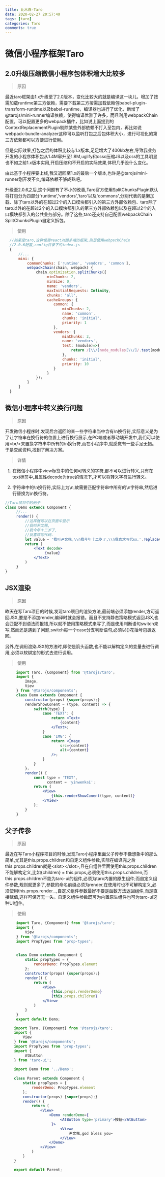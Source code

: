 ```yaml
---
title: 比木白-Taro
date: 2020-02-27 20:57:40
tags: [taro]
categories: Taro
comments: true
---
```


  
# 微信小程序框架Taro

  ## 2.0升级压缩微信小程序包体积增大比较多
  
  > 原因
  
  最近taro框架由1.x升级至了2.0版本，变化比较大的就是编译这一块儿，增加了按需加载runtime第三方依赖，需要下载第三方按需加载依赖包babel-plugin-transform-runtime以及babel-runtime，编译器也进行了优化，新增了@tarojs/mini-runner编译依赖，使得编译优雅了许多，而且利用webpackChain配置，可以配置更多的webpack插件，比如说上面提到的ContextReplacementPlugin剔除某些外部依赖不打入至包内，再比如说webpack-bundle-analyzer这种可以监听打包之后包体积大小，进行可视化的第三方依赖都可以方便进行使用。
  
  但是实际效果,打包之后的体积比较与1.x版本,足足增大了400kb左右,导致我业务开发的小程序体积包从1.4M窜升至1.8M,uglify和csso压缩JS以及css的工具明显也不如之前1.x版本实用,开启压缩和不开启的实际效果,体积几乎没什么变化。
  
  由此基于小程序要上线,我又退回至1.x的最后一个版本,也许是@tarojs/mini-runner刚开发不久,编译依赖不够成熟吧。
  
  升级至2.0.6之后,这个问题有了不小的改善,Taro官方使用SplitChunksPlugin默认将打包分为四部分'runtime','vendors','taro'以及'commons',分别代表的是懒加载、除了taro以外的在超过2个的入口模块都引入的第三方外部依赖包、taro除了taro以外的在超过2个的入口模块都引入的第三方外部依赖包以及在超过2个的入口模块都引入的公共业务部分。除了这些,taro还支持自己配置webpackChain SplitChunksPlugin自定义拆包。
  
  > 使用

  ```js
    //如果是taro,这种使用react对接多端的框架,则是使用webpackChain
    //2.0.6配置,config目录下的index.js
    {
        //...
        mini: {
            commonChunks: ['runtime', 'vendors', 'common'],
            webpackChain(chain, webpack) {
                chain.optimization.splitChunks({
                     minChunks: 2,
                     minSize: 0,
                     name: 'vendors',
                     maxInitialRequests: Infinity,
                     chunks: 'all',
                     cacheGroups: {
                        common: {
                            minChunks: 2,
                            name: 'common',
                            chunks: 'initial',
                            priority: 1
                        },
                        vendors: {
                            minChunks: 2,
                            name: 'vendors',
                            test: (module)=>{
                                return /[\\/]node_modules[\\/]/.test(module.resource);
                            },
                            chunks: 'initial',
                            priority: 10
                        }
                     }
                });
            }
        }
    }
  ```
  
  
  
  ## 微信小程序中转义换行问题
  
  > 原因

  开发微信小程序时,发现后台返回的某一些字符串当中含有\n换行符,实际意义是为了让字符串在换行符的位置上进行换行展示,在PC端或者移动端开发中,我们可以使用\<br/\>来置换字符串中所有的\n换行符,而在小程序中,就感觉有一些手足无措。
  于是查阅资料,找到了解决方案。
  
  > 详情

  1. 在微信小程序中view标签中的任何可转义的字符,都不可以进行转义,只有在text标签中,且属性decode为true的情况下,才可以将转义字符进行转义。
  
  2. 字符串中的\n换行符,实际上为\\n,故需要匹配字符串中所有的\\n字符串,然后进行替换为\n换行符。
  
  
   ```jsx harmony
   //Taro项目中的例子    
   class Demo extends Component {
        //...
        render() {
            //这样就可以在页面中显示
            //我叫尹文楷,
            //我今年十二岁了,
            //我喜欢写代码.
            let value = '我叫尹文楷,\\n我今年十二岁了,\\n我喜欢写代码.'.replace(/\\n/g, '\n');
            return (
                <Text decode>
                     {value}
                </Text>
            )       
        }   
   }
   ```

   ## JSX渲染
   
   > 原因
   
   昨天在写Taro项目的时候,发现taro项目的渲染方法,最前端必须添加render,方可返回JSX,要是不添加render,编译时就会报错。而且不支持静态策略模式返回JSX,也会匹配不到语法而报错,所以就不使用策略模式来写了,而是使用判断语句switch来写,然而还是遇到了问题,switch每一个case分支判断语句,必须以{}花括号包裹返回。
   
   另外,在调用渲染JSX的方法时,即使是箭头函数,也不能以解构定义的变量去进行调用,必须以软绑定的形式去进行调用。
   
   > 使用
   
   ```jsx harmony
        import Taro, {Component} from '@tarojs/taro';
        import {
            Image,
            View
        } from '@tarojs/components';
        class Demo extends Component {
            constructor(props) {super(props);}
            renderShowConent = (type, content) => {
                switch(type) {
                    case 'TEXT': {
                        return <Text>
                            {content}    
                        </Text>;
                    }
                    case 'IMG': {
                        return <Image 
                            src={content}
                            alt={content}
                        />;
                    }
                }
            };
            render() {
                const type = 'TEXT',
                      content = 'yinwenkai';
                return (
                    <View>
                        {this.renderShowConent(type, content)}
                    </View>
                );
            }
        }
   ```

   ## 父子传参
   
   > 原因
   
   最近在写Taro小程序项目的时候,发现Taro小程序里面父子传参不像想象中的那么简单,尤其是this.props.children和自定义组件参数,实际在编译完之后this.props.children就是\<slot\>\</slot\>,且在自组件里面使用this.props.children不能解构定义,比如{children} = this.props,必须使用this.props.children,而this.props.children不能为taro-ui的组件,必须为taro内置的原生组件;而自定义组件参数,规则就更多了,参数的命名前缀必须为render,在使用时也不可解构定义,必须使用this.props.render...,自定义组件参数最好不要是函数方法返回组件,而是直接赋值,这样可保万无一失。自定义组件参数既可为内置原生组件也可为taro-ui这种UI组件。
   
   > 使用

   ```jsx harmony
        import Taro, {Component} from '@tarojs/taro';
        import {
            View
        } from '@tarojs/components';
        import PropTypes from 'prop-types';
        
    
        class Demo extends Component {
            static propTypes = {
                renderDemo: PropTypes.element
            };
            constructor(props) {super(props);}
            render() {
                return (
                    <View>
                        {this.props.renderDemo}
                        {this.props.children}
                    </View>
                )
            }
        }
        export default Demo;
   ```
   
   ```jsx harmony
       import Taro, {Component} from '@tarojs/taro';
       import {
           View
       } from '@tarojs/components';
       import PropTypes from 'prop-types';
       import {
            AtButton
       } from 'taro-ui';
        
       import Demo from '../Demo'; 
       
       class Parent extends Component {
           static propTypes = {
               renderDemo: PropTypes.element
           };
           constructor(props) {super(props);}
           render() {
               return (
                   <View>
                       <Demo renderDemo={
                            <AtButton type='primary'>按钮</AtButton>
                        }>
                            <View>
                                尹文楷,god bless you~
                            </View>
                       </Demo>
                   </View>
               )
           }
       }

       export default Parent;
   ```
  